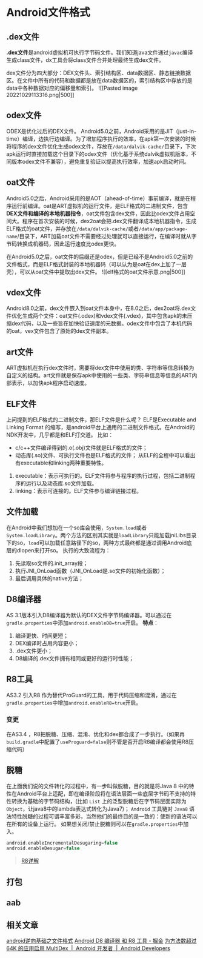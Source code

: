 # Android文件格式
## .dex文件
**.dex文件**是android虚拟机可执行字节码文件。我们知道java文件通过`javac`编译生成class文件，dx工具会将class文件合并处理最终生成dex文件。

dex文件分为四大部分：DEX文件头、索引结构区、data数据区、静态链接数据区。在文件中所有的代码和数据都是放在data数据区的，索引结构区中存放的是data中各种数据对应的偏移量和索引。
![[Pasted image 20221029113316.png|500]]
## odex文件
ODEX是优化过后的DEX文件。
Android5.0之前，Android采用的是JIT（just-in-time）编译，边执行边编译。为了增加程序执行的效率，在apk第一次安装的时候将程序的dex文件优化生成odex文件，存放在`/data/dalvik-cache/`目录下，下次apk运行时直接加载这个目录下的odex文件（优化基于系统dalvik虚拟机版本，不同版本odex文件不兼容），避免重复验证以提高执行效率，加速apk启动时间。

## oat文件
Android5.0之后，Android采用的是AOT（ahead-of-time）事前编译，就是在程序运行前编译。oat是ART虚拟机的运行文件，是ELF格式的二进制文件，包含**DEX文件和编译的本地机器指令**，oat文件包含dex文件，因此比odex文件占用空间大。程序在首次安装的时候，dex2oat会把.dex文件翻译成本地机器指令，生成ELF格式的oat文件，并存放在`/data/dalvik-cache/`或者`/data/app/package-name`/目录下，ART加载oat文件不需要经过处理就可以直接运行，在编译时就从字节码转换成机器码，因此运行速度比odex更快。

在Android5.0之后，oat文件的后缀还是odex，但是已经不是Android5.0之前的文件格式，而是ELF格式封装的本地机器码（可以认为是oat在dex上加了一层壳），可以从oat文件中提取出dex文件。
![[elf格式的oat文件示意.png|500]]
## vdex文件
Android8.0之前，dex文件嵌入到oat文件本身中，在8.0之后，dex2oat将.dex文件优化生成两个文件：oat文件(.odex)和vdex文件(.vdex)，其中包含apk的未压缩dex代码，以及一些旨在加快验证速度的元数据。odex文件中包含了本机代码的oat，vex文件包含了原始的dex文件副本。

## art文件
ART虚拟机在执行dex文件时，需要将dex文件中使用的类、字符串等信息转换为自定义的结构。art文件就是保存apk中使用的一些类、字符串信息等信息的ART内部表示，以加快apk程序启动速度。

## ELF文件
上问提到的ELF格式的二进制文件，那ELF文件是什么呢？
ELF是Executable and Linking Format 的缩写，是android平台上通用的二进制文件格式。在Android的NDK开发中，几乎都是和ELF打交道。
比如：
- c/c++文件编译得到的.o(.obj)文件就是ELF格式的文件；
- 动态库(.so)文件、可执行文件也是ELF格式的文件；
从ELF的全程中可以看出有executable和linking两种重要特性。
1. executable：表示可执行的。ELF文件将参与程序的执行过程，包括二进制程序的运行以及动态库.so文件加载。
2. linking：表示可连接的。ELF文件参与编译链接过程。

## 文件加载
在Android中我们想加在一个so库会使用，`System.load`或者`System.loadLibrary`。两个方法的区别其实就是`loadLibrary`只能加载jniLibs目录下的so，`load`可以加载任意路径下的so，两种方式最终都是通过调用Android底层的dlopen来打开so。
执行的大致流程为：
1. 先读取so文件的.init_array段；
2. 执行JNI_OnLoad函数（JNI_OnLoad是.so文件的初始化函数）；
3. 最后调用具体的native方法；

## D8编译器
AS 3.1版本引入D8编译器为默认的DEX文件字节码编译器。可以通过在`gradle.properties`中添加`android.enableD8=true`开启。
**特点**：
1. 编译更快、时间更短；
2. DEX编译时占用内容更小；
3. .dex文件更小；
4. D8编译的.dex文件拥有相同或更好的运行时性能；

## R8工具
AS3.2 引入R8 作为替代ProGuard的工具，用于代码压缩和混淆，通过在`gradle.properties`中增加`android.enableR8=true`开启。
### 变更
在AS3.4 ，R8把脱糖、压缩、混淆、优化和dex都合成了一步执行。（如果再`build.gradle`中配置了`useProguard=false`则不管是否开启R8编译都会使用R8压缩代码）

## 脱糖
在上面我们说的文件转化的过程中，有一步叫做脱糖，目的就是将Java 8 中的特性在Android平台上适配，即在编译阶段将在语法层面一些底层字节码不支持的特性转换为基础的字节码结构，(比如 `List` 上的泛型脱糖后在字节码层面实际为 `Object`，让java8中的lambda表达式转化为Java7)； `Android` 工具链对 `Java8` 语法特性脱糖的过程可谓丰富多彩，当然他们的最终目的是一致的：使新的语法可以在所有的设备上运行。
如果想关闭/禁止脱糖则可以在`gradle.properties`中加入。
```groovy
android.enableIncrementalDesugaring=false
android.enableDesugar=false
```


> [R8详解](https://mp.weixin.qq.com/s/54Gyq6g4X1NAcmNsZtJpeA)
## 打包

## aab


## 相关文章
[android逆向基础之文件格式](https://mp.weixin.qq.com/s/3-GSGGtJJsO9dPhFDx7_yQ)
[Android D8 编译器 和 R8 工具 - 掘金](https://juejin.cn/post/6973089862278725640)
[为方法数超过 64K 的应用启用 MultiDex  |  Android 开发者  |  Android Developers](https://developer.android.com/studio/build/multidex.html)